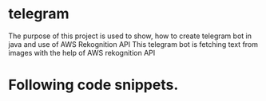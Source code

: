 # telegram 

The purpose of this project is used to show, how to create telegram bot in java and use of AWS Rekognition API
This telegram bot is fetching text from images with the help of AWS rekognition API

# Following code snippets.

